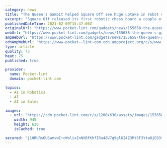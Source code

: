 ```yaml
---
category: news
title: "The Queen's Gambit helped Square Off see huge uptake in robot chess sales"
excerpt: "Square Off released its first robotic chess board a couple of years ago. It's now on the brink of introducing a new model. We speak to the co-founder."
publishedDateTime: 2021-02-09T15:47:00Z
originalUrl: "https://www.pocket-lint.com/gadgets/news/155658-the-queen-s-gambit-helped-square-off-see-huge-uptake-in-robot-chess-sales"
webUrl: "https://www.pocket-lint.com/gadgets/news/155658-the-queen-s-gambit-helped-square-off-see-huge-uptake-in-robot-chess-sales"
ampWebUrl: "https://www.pocket-lint.com/gadgets/news/155658-the-queen-s-gambit-helped-square-off-see-huge-uptake-in-robot-chess-sales.amphtml"
cdnAmpWebUrl: "https://www-pocket--lint-com.cdn.ampproject.org/c/s/www.pocket-lint.com/gadgets/news/155658-the-queen-s-gambit-helped-square-off-see-huge-uptake-in-robot-chess-sales.amphtml"
type: article
quality: 75
heat: 75
published: true

provider:
  name: Pocket-lint
  domain: pocket-lint.com

topics:
  - AI in Robotics
  - AI
  - AI in Sales

images:
  - url: "https://cdn.pocket-lint.com/r/s/1200x630/assets/images/155658-homepage-news-feature-queen-s-gambit-helped-square-off-see-huge-uptake-in-robot-chess-sales-image1-hecqczp5xz.JPG"
    width: 945
    height: 630
    isCached: true

secured: "j10RURs6USamvwI+cWolixZnNXBfKhfIRu48V7g9gl6I4Z3Mt5F3Ytw0jE83tAEug+g0u4vn6ifPKD/8eGuT3apmTpjw7A35yl3QPymOFOlMJ1dlAJ6B290CcbMoR9j1LlxO3Xrk4+tkyb9kO586vZqaP+R2g+6KmGxml+MSl/1WTPSpuz+XB4G9m4+w5HYNNZrdb/23xFWJEWcjcblUIRDpUsxMRtTPmFi+Xk4vb3SturHDEhvMhHg1XaREBqlgduXiWsW1p40UhPGB4f5NLlO4Kgs94tfBp3Liz+pm3njsZUQBCtrw2t4z31esJKwVwUCcVxrbSOlK+6pVRYrUxAbAZ7zkzhkcn/ZbaJz8qWo=;VX7FAKTBGUyk111HG3U7dA=="
---
```


